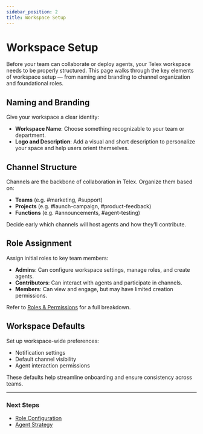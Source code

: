 ```yaml
---
sidebar_position: 2
title: Workspace Setup
---
```


# Workspace Setup

Before your team can collaborate or deploy agents, your Telex workspace needs to be properly structured. This page walks through the key elements of workspace setup — from naming and branding to channel organization and foundational roles.

## Naming and Branding

Give your workspace a clear identity:
- **Workspace Name**: Choose something recognizable to your team or department.
- **Logo and Description**: Add a visual and short description to personalize your space and help users orient themselves.

## Channel Structure

Channels are the backbone of collaboration in Telex. Organize them based on:
- **Teams** (e.g. #marketing, #support)
- **Projects** (e.g. #launch-campaign, #product-feedback)
- **Functions** (e.g. #announcements, #agent-testing)

Decide early which channels will host agents and how they’ll contribute.

## Role Assignment

Assign initial roles to key team members:
- **Admins**: Can configure workspace settings, manage roles, and create agents.
- **Contributors**: Can interact with agents and participate in channels.
- **Members**: Can view and engage, but may have limited creation permissions.

Refer to [Roles & Permissions](./roles_permissions.md) for a full breakdown.

## Workspace Defaults

Set up workspace-wide preferences:
- Notification settings
- Default channel visibility
- Agent interaction permissions

These defaults help streamline onboarding and ensure consistency across teams.

---

### Next Steps

- [Role Configuration](./roles_permissions.md)
- [Agent Strategy](./agent_strategy.md)